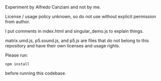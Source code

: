 Experiment by Alfredo Canziani and not by me.

License / usage policy unknown, so do not use without explicit permission from author. 

I put comments in index.html and singular_demo.js to explain things.


matrix.umd.js, p5.sound.js, and p5.js are files that do not belong to this
repository and have their own licenses and usage rights.

Please run:
```
npm install
```
before running this codebase.
